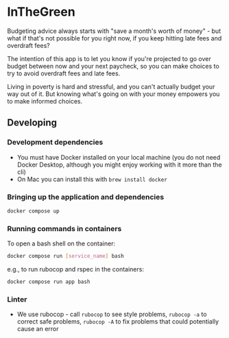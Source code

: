 # InTheGreen
Budgeting advice always starts with "save a month's worth of money" - but what if that's not possible for you right now, if you keep hitting late fees and overdraft fees? 

The intention of this app is to let you know if you're projected to go over budget between now and your next paycheck, so you can make choices to try to avoid overdraft fees and late fees.

Living in poverty is hard and stressful, and you can't actually budget your way out of it. But knowing what's going on with your money empowers you to make informed choices. 


## Developing
### Development dependencies
- You must have Docker installed on your local machine (you do not need Docker Desktop, although you might enjoy working with it more than the cli)
- On Mac you can install this with `brew install docker`
### Bringing up the application and dependencies
```bash
docker compose up
```

### Running commands in containers
To open a bash shell on the container:
```bash
docker compose run [service_name] bash
```
e.g., to run rubocop and rspec in the containers:
```bash
docker compose run app bash
```

### Linter
- We use rubocop - call `rubocop` to see style problems, `rubocop -a` to correct safe problems, `rubocop -A` to fix problems that could potentially cause an error
